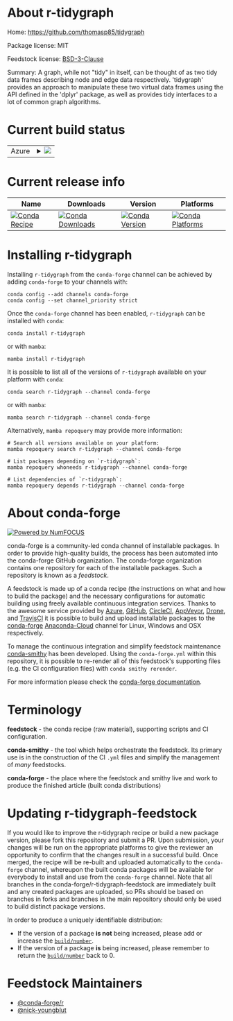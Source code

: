 About r-tidygraph
=================

Home: https://github.com/thomasp85/tidygraph

Package license: MIT

Feedstock license: [BSD-3-Clause](https://github.com/conda-forge/r-tidygraph-feedstock/blob/main/LICENSE.txt)

Summary: A graph, while not "tidy" in itself, can be thought of as two tidy data frames describing node and edge data respectively. 'tidygraph' provides an approach to manipulate these two virtual data frames using the API defined in the 'dplyr' package, as well as provides tidy interfaces to  a lot of common graph algorithms.

Current build status
====================


<table>
    
  <tr>
    <td>Azure</td>
    <td>
      <details>
        <summary>
          <a href="https://dev.azure.com/conda-forge/feedstock-builds/_build/latest?definitionId=1729&branchName=main">
            <img src="https://dev.azure.com/conda-forge/feedstock-builds/_apis/build/status/r-tidygraph-feedstock?branchName=main">
          </a>
        </summary>
        <table>
          <thead><tr><th>Variant</th><th>Status</th></tr></thead>
          <tbody><tr>
              <td>linux_64_r_base4.0</td>
              <td>
                <a href="https://dev.azure.com/conda-forge/feedstock-builds/_build/latest?definitionId=1729&branchName=main">
                  <img src="https://dev.azure.com/conda-forge/feedstock-builds/_apis/build/status/r-tidygraph-feedstock?branchName=main&jobName=linux&configuration=linux_64_r_base4.0" alt="variant">
                </a>
              </td>
            </tr><tr>
              <td>linux_64_r_base4.1</td>
              <td>
                <a href="https://dev.azure.com/conda-forge/feedstock-builds/_build/latest?definitionId=1729&branchName=main">
                  <img src="https://dev.azure.com/conda-forge/feedstock-builds/_apis/build/status/r-tidygraph-feedstock?branchName=main&jobName=linux&configuration=linux_64_r_base4.1" alt="variant">
                </a>
              </td>
            </tr><tr>
              <td>osx_64_r_base4.0</td>
              <td>
                <a href="https://dev.azure.com/conda-forge/feedstock-builds/_build/latest?definitionId=1729&branchName=main">
                  <img src="https://dev.azure.com/conda-forge/feedstock-builds/_apis/build/status/r-tidygraph-feedstock?branchName=main&jobName=osx&configuration=osx_64_r_base4.0" alt="variant">
                </a>
              </td>
            </tr><tr>
              <td>osx_64_r_base4.1</td>
              <td>
                <a href="https://dev.azure.com/conda-forge/feedstock-builds/_build/latest?definitionId=1729&branchName=main">
                  <img src="https://dev.azure.com/conda-forge/feedstock-builds/_apis/build/status/r-tidygraph-feedstock?branchName=main&jobName=osx&configuration=osx_64_r_base4.1" alt="variant">
                </a>
              </td>
            </tr><tr>
              <td>osx_arm64_r_base4.0</td>
              <td>
                <a href="https://dev.azure.com/conda-forge/feedstock-builds/_build/latest?definitionId=1729&branchName=main">
                  <img src="https://dev.azure.com/conda-forge/feedstock-builds/_apis/build/status/r-tidygraph-feedstock?branchName=main&jobName=osx&configuration=osx_arm64_r_base4.0" alt="variant">
                </a>
              </td>
            </tr><tr>
              <td>osx_arm64_r_base4.1</td>
              <td>
                <a href="https://dev.azure.com/conda-forge/feedstock-builds/_build/latest?definitionId=1729&branchName=main">
                  <img src="https://dev.azure.com/conda-forge/feedstock-builds/_apis/build/status/r-tidygraph-feedstock?branchName=main&jobName=osx&configuration=osx_arm64_r_base4.1" alt="variant">
                </a>
              </td>
            </tr><tr>
              <td>win_64_r_base4.0</td>
              <td>
                <a href="https://dev.azure.com/conda-forge/feedstock-builds/_build/latest?definitionId=1729&branchName=main">
                  <img src="https://dev.azure.com/conda-forge/feedstock-builds/_apis/build/status/r-tidygraph-feedstock?branchName=main&jobName=win&configuration=win_64_r_base4.0" alt="variant">
                </a>
              </td>
            </tr><tr>
              <td>win_64_r_base4.1</td>
              <td>
                <a href="https://dev.azure.com/conda-forge/feedstock-builds/_build/latest?definitionId=1729&branchName=main">
                  <img src="https://dev.azure.com/conda-forge/feedstock-builds/_apis/build/status/r-tidygraph-feedstock?branchName=main&jobName=win&configuration=win_64_r_base4.1" alt="variant">
                </a>
              </td>
            </tr>
          </tbody>
        </table>
      </details>
    </td>
  </tr>
</table>

Current release info
====================

| Name | Downloads | Version | Platforms |
| --- | --- | --- | --- |
| [![Conda Recipe](https://img.shields.io/badge/recipe-r--tidygraph-green.svg)](https://anaconda.org/conda-forge/r-tidygraph) | [![Conda Downloads](https://img.shields.io/conda/dn/conda-forge/r-tidygraph.svg)](https://anaconda.org/conda-forge/r-tidygraph) | [![Conda Version](https://img.shields.io/conda/vn/conda-forge/r-tidygraph.svg)](https://anaconda.org/conda-forge/r-tidygraph) | [![Conda Platforms](https://img.shields.io/conda/pn/conda-forge/r-tidygraph.svg)](https://anaconda.org/conda-forge/r-tidygraph) |

Installing r-tidygraph
======================

Installing `r-tidygraph` from the `conda-forge` channel can be achieved by adding `conda-forge` to your channels with:

```
conda config --add channels conda-forge
conda config --set channel_priority strict
```

Once the `conda-forge` channel has been enabled, `r-tidygraph` can be installed with `conda`:

```
conda install r-tidygraph
```

or with `mamba`:

```
mamba install r-tidygraph
```

It is possible to list all of the versions of `r-tidygraph` available on your platform with `conda`:

```
conda search r-tidygraph --channel conda-forge
```

or with `mamba`:

```
mamba search r-tidygraph --channel conda-forge
```

Alternatively, `mamba repoquery` may provide more information:

```
# Search all versions available on your platform:
mamba repoquery search r-tidygraph --channel conda-forge

# List packages depending on `r-tidygraph`:
mamba repoquery whoneeds r-tidygraph --channel conda-forge

# List dependencies of `r-tidygraph`:
mamba repoquery depends r-tidygraph --channel conda-forge
```


About conda-forge
=================

[![Powered by
NumFOCUS](https://img.shields.io/badge/powered%20by-NumFOCUS-orange.svg?style=flat&colorA=E1523D&colorB=007D8A)](https://numfocus.org)

conda-forge is a community-led conda channel of installable packages.
In order to provide high-quality builds, the process has been automated into the
conda-forge GitHub organization. The conda-forge organization contains one repository
for each of the installable packages. Such a repository is known as a *feedstock*.

A feedstock is made up of a conda recipe (the instructions on what and how to build
the package) and the necessary configurations for automatic building using freely
available continuous integration services. Thanks to the awesome service provided by
[Azure](https://azure.microsoft.com/en-us/services/devops/), [GitHub](https://github.com/),
[CircleCI](https://circleci.com/), [AppVeyor](https://www.appveyor.com/),
[Drone](https://cloud.drone.io/welcome), and [TravisCI](https://travis-ci.com/)
it is possible to build and upload installable packages to the
[conda-forge](https://anaconda.org/conda-forge) [Anaconda-Cloud](https://anaconda.org/)
channel for Linux, Windows and OSX respectively.

To manage the continuous integration and simplify feedstock maintenance
[conda-smithy](https://github.com/conda-forge/conda-smithy) has been developed.
Using the ``conda-forge.yml`` within this repository, it is possible to re-render all of
this feedstock's supporting files (e.g. the CI configuration files) with ``conda smithy rerender``.

For more information please check the [conda-forge documentation](https://conda-forge.org/docs/).

Terminology
===========

**feedstock** - the conda recipe (raw material), supporting scripts and CI configuration.

**conda-smithy** - the tool which helps orchestrate the feedstock.
                   Its primary use is in the construction of the CI ``.yml`` files
                   and simplify the management of *many* feedstocks.

**conda-forge** - the place where the feedstock and smithy live and work to
                  produce the finished article (built conda distributions)


Updating r-tidygraph-feedstock
==============================

If you would like to improve the r-tidygraph recipe or build a new
package version, please fork this repository and submit a PR. Upon submission,
your changes will be run on the appropriate platforms to give the reviewer an
opportunity to confirm that the changes result in a successful build. Once
merged, the recipe will be re-built and uploaded automatically to the
`conda-forge` channel, whereupon the built conda packages will be available for
everybody to install and use from the `conda-forge` channel.
Note that all branches in the conda-forge/r-tidygraph-feedstock are
immediately built and any created packages are uploaded, so PRs should be based
on branches in forks and branches in the main repository should only be used to
build distinct package versions.

In order to produce a uniquely identifiable distribution:
 * If the version of a package **is not** being increased, please add or increase
   the [``build/number``](https://docs.conda.io/projects/conda-build/en/latest/resources/define-metadata.html#build-number-and-string).
 * If the version of a package **is** being increased, please remember to return
   the [``build/number``](https://docs.conda.io/projects/conda-build/en/latest/resources/define-metadata.html#build-number-and-string)
   back to 0.

Feedstock Maintainers
=====================

* [@conda-forge/r](https://github.com/conda-forge/r/)
* [@nick-youngblut](https://github.com/nick-youngblut/)

